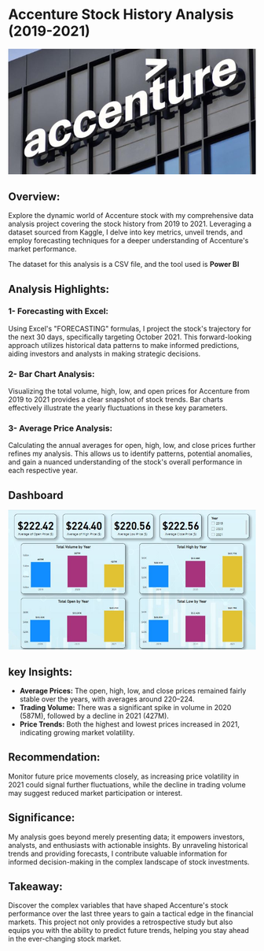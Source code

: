 # Accenture Stock History Analysis (2019-2021)

![](intro1.JPG)

## Overview:
Explore the dynamic world of Accenture stock with my comprehensive data analysis project covering the stock history from 2019 to 2021. Leveraging a dataset sourced from Kaggle, I delve into key metrics, unveil trends, and employ forecasting techniques for a deeper understanding of Accenture's market performance. <br>

The dataset for this analysis is a CSV file, and the tool used is **Power BI**

## Analysis Highlights:

### 1- Forecasting with Excel:
Using Excel's "FORECASTING" formulas, I project the stock's trajectory for the next 30 days, specifically targeting October 2021. This forward-looking approach utilizes historical data patterns to make informed predictions, aiding investors and analysts in making strategic decisions.

### 2- Bar Chart Analysis: 
Visualizing the total volume, high, low, and open prices for Accenture from 2019 to 2021 provides a clear snapshot of stock trends. Bar charts effectively illustrate the yearly fluctuations in these key parameters.

### 3- Average Price Analysis:
Calculating the annual averages for open, high, low, and close prices further refines my analysis. This allows us to identify patterns, potential anomalies, and gain a nuanced understanding of the stock's overall performance in each respective year.

## Dashboard

![](Accenture.JPG)

## key Insights:
- **Average Prices:** The open, high, low, and close prices remained fairly stable over the years, with averages around $220–$224.
- **Trading Volume:** There was a significant spike in volume in 2020 (587M), followed by a decline in 2021 (427M).
- **Price Trends:** Both the highest and lowest prices increased in 2021, indicating growing market volatility.

## Recommendation:
Monitor future price movements closely, as increasing price volatility in 2021 could signal further fluctuations, while the decline in trading volume may suggest reduced market participation or interest.

## Significance:
My analysis goes beyond merely presenting data; it empowers investors, analysts, and enthusiasts with actionable insights. By unraveling historical trends and providing forecasts, I contribute valuable information for informed decision-making in the complex landscape of stock investments.

## Takeaway:
Discover the complex variables that have shaped Accenture's stock performance over the last three years to gain a tactical edge in the financial markets. This project not only provides a retrospective study but also equips you with the ability to predict future trends, helping you stay ahead in the ever-changing stock market.



